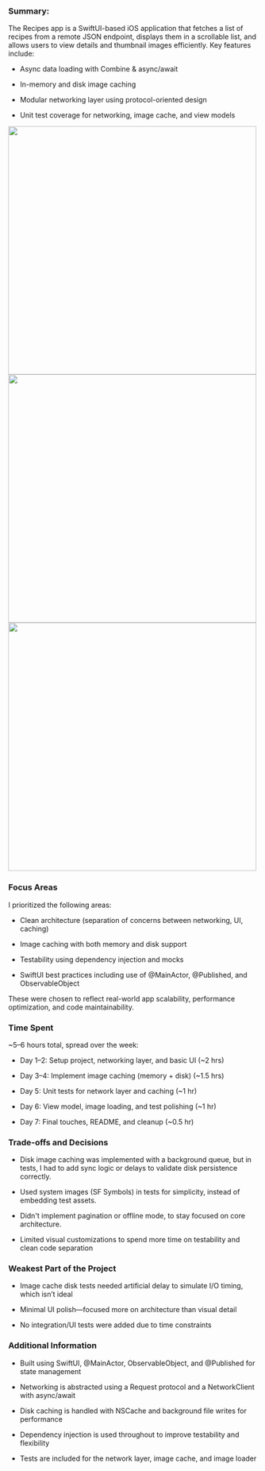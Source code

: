 ### Summary:
The Recipes app is a SwiftUI-based iOS application that fetches a list of recipes from a remote JSON endpoint, displays them in a scrollable list, and allows users to view details and thumbnail images efficiently. Key features include:

- Async data loading with Combine & async/await

- In-memory and disk image caching

- Modular networking layer using protocol-oriented design

- Unit test coverage for networking, image cache, and view models

<img height="500" src=https://github.com/user-attachments/assets/413d78c7-17db-4ef7-9945-4606b4e5a3b4>
<img height="500" src=https://github.com/user-attachments/assets/af441af6-bc6a-4f09-a6a9-8e13618d1d0c>
<img height="500" src=https://github.com/user-attachments/assets/6e2f1ac5-2dfa-4c9e-a098-ddc82b44f954>

### Focus Areas
I prioritized the following areas:

- Clean architecture (separation of concerns between networking, UI, caching)

- Image caching with both memory and disk support

- Testability using dependency injection and mocks

- SwiftUI best practices including use of @MainActor, @Published, and ObservableObject

These were chosen to reflect real-world app scalability, performance optimization, and code maintainability.

### Time Spent
~5–6 hours total, spread over the week:

- Day 1–2: Setup project, networking layer, and basic UI (~2 hrs)

- Day 3–4: Implement image caching (memory + disk) (~1.5 hrs)

- Day 5: Unit tests for network layer and caching (~1 hr)

- Day 6: View model, image loading, and test polishing (~1 hr)

- Day 7: Final touches, README, and cleanup (~0.5 hr)

### Trade-offs and Decisions
- Disk image caching was implemented with a background queue, but in tests, I had to add sync logic or delays to validate disk persistence correctly.

- Used system images (SF Symbols) in tests for simplicity, instead of embedding test assets.

- Didn't implement pagination or offline mode, to stay focused on core architecture.

- Limited visual customizations to spend more time on testability and clean code separation

### Weakest Part of the Project
- Image cache disk tests needed artificial delay to simulate I/O timing, which isn’t ideal

- Minimal UI polish—focused more on architecture than visual detail

- No integration/UI tests were added due to time constraints

### Additional Information
- Built using SwiftUI, @MainActor, ObservableObject, and @Published for state management

- Networking is abstracted using a Request protocol and a NetworkClient with async/await

- Disk caching is handled with NSCache and background file writes for performance

- Dependency injection is used throughout to improve testability and flexibility

- Tests are included for the network layer, image cache, and image loader
